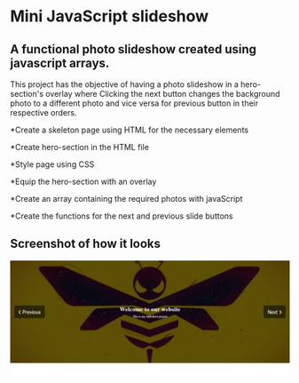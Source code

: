 # Mini JavaScript slideshow 

## A functional photo slideshow created using javascript arrays.

This project has the objective of having a photo slideshow in a hero-section's overlay 
where Clicking the next button changes the background photo to a different photo and vice versa for previous button 
in their respective orders.

*Create a skeleton page using HTML for the necessary elements

*Create hero-section in the HTML file

*Style page using CSS

*Equip the hero-section with an overlay

*Create an array containing the required photos with javaScript

*Create the functions for the next and previous slide buttons

## Screenshot of how it looks
<img src="Assets/screenshot/Screenshot (90).png" alt="project-screen">
